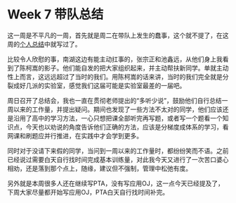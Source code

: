 # Week 7 带队总结
这一周是不平凡的一周，首先就是周二在带队上发生的蠢事，这个就不提了，在这周的[个人总结](docs\summary\2025-2026-1\Week_7.md)中就写过了。

比较令人欣慰的事，南湖这边有能主动扛事的，张宗正和池鑫远，从他们身上我看到了陈柯嵩的影子。他们能自发的把大家组织起来，并主动帮扶新同学。单就主动性上而言，这远远超过了当时的我们。用陈柯嵩的话来讲，当时的我们完全就是分裂成好几派的实验室，感觉我们这届可能是实验室最差的一届吧。

周日召开了总结会，我也一直在贯彻老师提出的“多听少说”，鼓励他们自行总结一周以来的工作量，并提出疑问。期间也发现了一些方法不太对的同学，他们应该还是沿用了高中的学习方法，一心只想把课全部听完再写题，或者写一个题看一个知识点，今天也以劝说的角度告诉他们正确的方法，应该是分梯度成体系的学习，看网课和刷题应并行推进，在实践中才会学到更多。

同时对于没请下来假的同学，当问到一周以来的工作量时，都纷纷笑而不语。之前已经说过需要白天自行找时间完成基本训练量，对此我今天又进行了一次苦口婆心相劝，还是落到那个点上，随缘，建议但不强制，管理中松弛有度。

另外就是本周很多人还在继续写PTA，没有写应用OJ，这一点今天已经提及了，下周大家尽量都开始写应用OJ，PTA白天自行找时间补完。